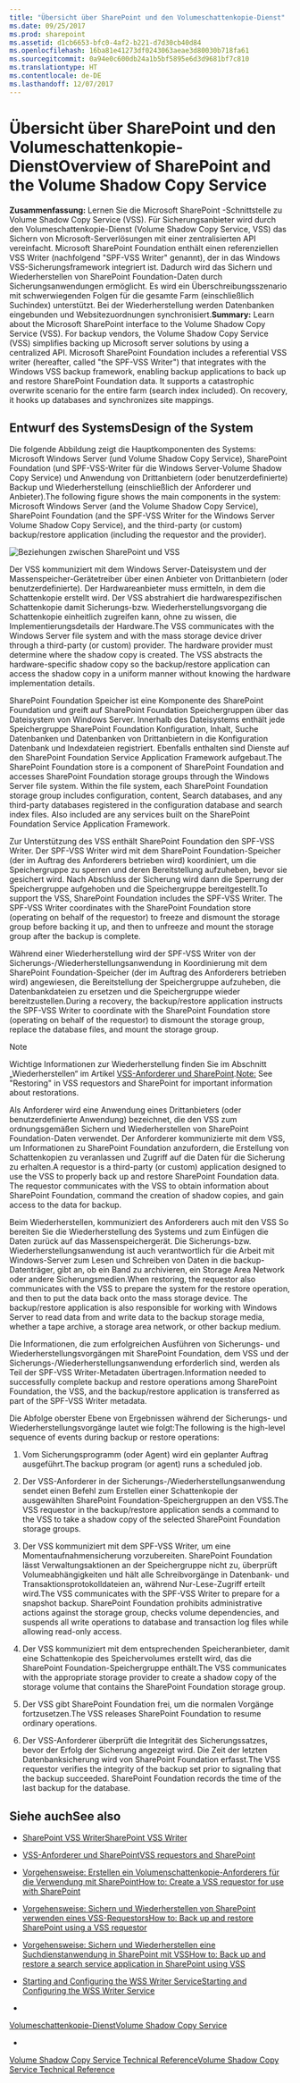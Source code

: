 ```yaml
---
title: "Übersicht über SharePoint und den Volumeschattenkopie-Dienst"
ms.date: 09/25/2017
ms.prod: sharepoint
ms.assetid: d1cb6653-bfc0-4af2-b221-d7d30cb40d84
ms.openlocfilehash: 16ba81e41273df0243063aeae3d80030b718fa61
ms.sourcegitcommit: 0a94e0c600db24a1b5bf5895e6d3d9681bf7c810
ms.translationtype: HT
ms.contentlocale: de-DE
ms.lasthandoff: 12/07/2017
---
```

# <a name="overview-of-sharepoint-and-the-volume-shadow-copy-service"></a><span data-ttu-id="c5f78-102">Übersicht über SharePoint und den Volumeschattenkopie-Dienst</span><span class="sxs-lookup"><span data-stu-id="c5f78-102">Overview of SharePoint and the Volume Shadow Copy Service</span></span>
 <span data-ttu-id="c5f78-p101">**Zusammenfassung:** Lernen Sie die Microsoft SharePoint -Schnittstelle zu Volume Shadow Copy Service (VSS). Für Sicherungsanbieter wird durch den Volumeschattenkopie-Dienst (Volume Shadow Copy Service, VSS) das Sichern von Microsoft-Serverlösungen mit einer zentralisierten API vereinfacht. Microsoft SharePoint Foundation enthält einen referenziellen VSS Writer (nachfolgend "SPF-VSS Writer" genannt), der in das Windows VSS-Sicherungsframework integriert ist. Dadurch wird das Sichern und Wiederherstellen von SharePoint Foundation-Daten durch Sicherungsanwendungen ermöglicht. Es wird ein Überschreibungsszenario mit schwerwiegenden Folgen für die gesamte Farm (einschließlich Suchindex) unterstützt. Bei der Wiederherstellung werden Datenbanken eingebunden und Websitezuordnungen synchronisiert.</span><span class="sxs-lookup"><span data-stu-id="c5f78-p101">**Summary:** Learn about the Microsoft SharePoint interface to the Volume Shadow Copy Service (VSS). For backup vendors, the Volume Shadow Copy Service (VSS) simplifies backing up Microsoft server solutions by using a centralized API. Microsoft SharePoint Foundation includes a referential VSS writer (hereafter, called "the SPF-VSS Writer") that integrates with the Windows VSS backup framework, enabling backup applications to back up and restore SharePoint Foundation data. It supports a catastrophic overwrite scenario for the entire farm (search index included). On recovery, it hooks up databases and synchronizes site mappings.</span></span>
  
    
    


## <a name="design-of-the-system"></a><span data-ttu-id="c5f78-108">Entwurf des Systems</span><span class="sxs-lookup"><span data-stu-id="c5f78-108">Design of the System</span></span>

<span data-ttu-id="c5f78-109">Die folgende Abbildung zeigt die Hauptkomponenten des Systems: Microsoft Windows Server (und Volume Shadow Copy Service), SharePoint Foundation (und SPF-VSS-Writer für die Windows Server-Volume Shadow Copy Service) und Anwendung von Drittanbietern (oder benutzerdefinierte) Backup und Wiederherstellung (einschließlich der Anforderer und Anbieter).</span><span class="sxs-lookup"><span data-stu-id="c5f78-109">The following figure shows the main components in the system: Microsoft Windows Server (and the Volume Shadow Copy Service), SharePoint Foundation (and the SPF-VSS Writer for the Windows Server Volume Shadow Copy Service), and the third-party (or custom) backup/restore application (including the requestor and the provider).</span></span>
  
    
    

  
    
    
![Beziehungen zwischen SharePoint und VSS](../images/77a290e8-e4aa-4c54-b1ec-3d74bf3962b6.gif)
  
    
    
<span data-ttu-id="c5f78-p102">Der VSS kommuniziert mit dem Windows Server-Dateisystem und der Massenspeicher-Gerätetreiber über einen Anbieter von Drittanbietern (oder benutzerdefinierte). Der Hardwareanbieter muss ermitteln, in dem die Schattenkopie erstellt wird. Der VSS abstrahiert die hardwarespezifischen Schattenkopie damit Sicherungs-bzw. Wiederherstellungsvorgang die Schattenkopie einheitlich zugreifen kann, ohne zu wissen, die Implementierungsdetails der Hardware.</span><span class="sxs-lookup"><span data-stu-id="c5f78-p102">The VSS communicates with the Windows Server file system and with the mass storage device driver through a third-party (or custom) provider. The hardware provider must determine where the shadow copy is created. The VSS abstracts the hardware-specific shadow copy so the backup/restore application can access the shadow copy in a uniform manner without knowing the hardware implementation details.</span></span> 
  
    
    
<span data-ttu-id="c5f78-p103">SharePoint Foundation Speicher ist eine Komponente des SharePoint Foundation und greift auf SharePoint Foundation Speichergruppen über das Dateisystem von Windows Server. Innerhalb des Dateisystems enthält jede Speichergruppe SharePoint Foundation Konfiguration, Inhalt, Suche Datenbanken und Datenbanken von Drittanbietern in die Konfiguration Datenbank und Indexdateien registriert. Ebenfalls enthalten sind Dienste auf den SharePoint Foundation Service Application Framework aufgebaut.</span><span class="sxs-lookup"><span data-stu-id="c5f78-p103">The SharePoint Foundation store is a component of SharePoint Foundation and accesses SharePoint Foundation storage groups through the Windows Server file system. Within the file system, each SharePoint Foundation storage group includes configuration, content, Search databases, and any third-party databases registered in the configuration database and search index files. Also included are any services built on the SharePoint Foundation Service Application Framework.</span></span> 
  
    
    
<span data-ttu-id="c5f78-p104">Zur Unterstützung des VSS enthält SharePoint Foundation den SPF-VSS Writer. Der SPF-VSS Writer wird mit dem SharePoint Foundation-Speicher (der im Auftrag des Anforderers betrieben wird) koordiniert, um die Speichergruppe zu sperren und deren Bereitstellung aufzuheben, bevor sie gesichert wird. Nach Abschluss der Sicherung wird dann die Sperrung der Speichergruppe aufgehoben und die Speichergruppe bereitgestellt.</span><span class="sxs-lookup"><span data-stu-id="c5f78-p104">To support the VSS, SharePoint Foundation includes the SPF-VSS Writer. The SPF-VSS Writer coordinates with the SharePoint Foundation store (operating on behalf of the requestor) to freeze and dismount the storage group before backing it up, and then to unfreeze and mount the storage group after the backup is complete.</span></span>
  
    
    
<span data-ttu-id="c5f78-119">Während einer Wiederherstellung wird der SPF-VSS Writer von der Sicherungs-/Wiederherstellungsanwendung in Koordinierung mit dem SharePoint Foundation-Speicher (der im Auftrag des Anforderers betrieben wird) angewiesen, die Bereitstellung der Speichergruppe aufzuheben, die Datenbankdateien zu ersetzen und die Speichergruppe wieder bereitzustellen.</span><span class="sxs-lookup"><span data-stu-id="c5f78-119">During a recovery, the backup/restore application instructs the SPF-VSS Writer to coordinate with the SharePoint Foundation store (operating on behalf of the requestor) to dismount the storage group, replace the database files, and mount the storage group.</span></span>
  
> [!NOTE]
> <span data-ttu-id="c5f78-120">Wichtige Informationen zur Wiederherstellung finden Sie im Abschnitt „Wiederherstellen“ im Artikel [VSS-Anforderer und SharePoint](vss-requestors-and-sharepoint.md).</span><span class="sxs-lookup"><span data-stu-id="c5f78-120">[Note:](vss-requestors-and-sharepoint.md) See "Restoring" in  VSS requestors and SharePoint for important information about restorations.</span></span>
  
    
    

<span data-ttu-id="c5f78-p105">Als Anforderer wird eine Anwendung eines Drittanbieters (oder benutzerdefinierte Anwendung) bezeichnet, die den VSS zum ordnungsgemäßen Sichern und Wiederherstellen von SharePoint Foundation-Daten verwendet. Der Anforderer kommunizierte mit dem VSS, um Informationen zu SharePoint Foundation anzufordern, die Erstellung von Schattenkopien zu veranlassen und Zugriff auf die Daten für die Sicherung zu erhalten.</span><span class="sxs-lookup"><span data-stu-id="c5f78-p105">A requestor is a third-party (or custom) application designed to use the VSS to properly back up and restore SharePoint Foundation data. The requestor communicates with the VSS to obtain information about SharePoint Foundation, command the creation of shadow copies, and gain access to the data for backup.</span></span> 
  
    
    
<span data-ttu-id="c5f78-p106">Beim Wiederherstellen, kommuniziert des Anforderers auch mit den VSS So bereiten Sie die Wiederherstellung des Systems und zum Einfügen die Daten zurück auf das Massenspeichergerät. Die Sicherungs-bzw. Wiederherstellungsanwendung ist auch verantwortlich für die Arbeit mit Windows-Server zum Lesen und Schreiben von Daten in die backup-Datenträger, gibt an, ob ein Band zu archivieren, ein Storage Area Network oder andere Sicherungsmedien.</span><span class="sxs-lookup"><span data-stu-id="c5f78-p106">When restoring, the requestor also communicates with the VSS to prepare the system for the restore operation, and then to put the data back onto the mass storage device. The backup/restore application is also responsible for working with Windows Server to read data from and write data to the backup storage media, whether a tape archive, a storage area network, or other backup medium.</span></span> 
  
    
    
<span data-ttu-id="c5f78-125">Die Informationen, die zum erfolgreichen Ausführen von Sicherungs- und Wiederherstellungsvorgängen mit SharePoint Foundation, dem VSS und der Sicherungs-/Wiederherstellungsanwendung erforderlich sind, werden als Teil der SPF-VSS Writer-Metadaten übertragen.</span><span class="sxs-lookup"><span data-stu-id="c5f78-125">Information needed to successfully complete backup and restore operations among SharePoint Foundation, the VSS, and the backup/restore application is transferred as part of the SPF-VSS Writer metadata.</span></span>
  
    
    
<span data-ttu-id="c5f78-126">Die Abfolge oberster Ebene von Ergebnissen während der Sicherungs- und Wiederherstellungsvorgänge lautet wie folgt:</span><span class="sxs-lookup"><span data-stu-id="c5f78-126">The following is the high-level sequence of events during backup or restore operations:</span></span>
  
    
    

  
    
    

1. <span data-ttu-id="c5f78-127">Vom Sicherungsprogramm (oder Agent) wird ein geplanter Auftrag ausgeführt.</span><span class="sxs-lookup"><span data-stu-id="c5f78-127">The backup program (or agent) runs a scheduled job.</span></span> 
    
  
2. <span data-ttu-id="c5f78-128">Der VSS-Anforderer in der Sicherungs-/Wiederherstellungsanwendung sendet einen Befehl zum Erstellen einer Schattenkopie der ausgewählten SharePoint Foundation-Speichergruppen an den VSS.</span><span class="sxs-lookup"><span data-stu-id="c5f78-128">The VSS requestor in the backup/restore application sends a command to the VSS to take a shadow copy of the selected SharePoint Foundation storage groups.</span></span> 
    
  
3. <span data-ttu-id="c5f78-p107">Der VSS kommuniziert mit dem SPF-VSS Writer, um eine Momentaufnahmensicherung vorzubereiten. SharePoint Foundation lässt Verwaltungsaktionen an der Speichergruppe nicht zu, überprüft Volumeabhängigkeiten und hält alle Schreibvorgänge in Datenbank- und Transaktionsprotokolldateien an, während Nur-Lese-Zugriff erteilt wird.</span><span class="sxs-lookup"><span data-stu-id="c5f78-p107">The VSS communicates with the SPF-VSS Writer to prepare for a snapshot backup. SharePoint Foundation prohibits administrative actions against the storage group, checks volume dependencies, and suspends all write operations to database and transaction log files while allowing read-only access.</span></span> 
    
  
4. <span data-ttu-id="c5f78-131">Der VSS kommuniziert mit dem entsprechenden Speicheranbieter, damit eine Schattenkopie des Speichervolumes erstellt wird, das die SharePoint Foundation-Speichergruppe enthält.</span><span class="sxs-lookup"><span data-stu-id="c5f78-131">The VSS communicates with the appropriate storage provider to create a shadow copy of the storage volume that contains the SharePoint Foundation storage group.</span></span> 
    
  
5. <span data-ttu-id="c5f78-132">Der VSS gibt SharePoint Foundation frei, um die normalen Vorgänge fortzusetzen.</span><span class="sxs-lookup"><span data-stu-id="c5f78-132">The VSS releases SharePoint Foundation to resume ordinary operations.</span></span>
    
  
6. <span data-ttu-id="c5f78-p108">Der VSS-Anforderer überprüft die Integrität des Sicherungssatzes, bevor der Erfolg der Sicherung angezeigt wird. Die Zeit der letzten Datenbanksicherung wird von SharePoint Foundation erfasst.</span><span class="sxs-lookup"><span data-stu-id="c5f78-p108">The VSS requestor verifies the integrity of the backup set prior to signaling that the backup succeeded. SharePoint Foundation records the time of the last backup for the database.</span></span>
    
  

## <a name="see-also"></a><span data-ttu-id="c5f78-135">Siehe auch</span><span class="sxs-lookup"><span data-stu-id="c5f78-135">See also</span></span>
<span data-ttu-id="c5f78-136"><a name="bk_addresources"> </a></span><span class="sxs-lookup"><span data-stu-id="c5f78-136"><a name="bk_addresources"> </a></span></span>


-  [<span data-ttu-id="c5f78-137">SharePoint VSS Writer</span><span class="sxs-lookup"><span data-stu-id="c5f78-137">SharePoint VSS Writer</span></span>](sharepoint-vss-writer.md)
    
  
-  [<span data-ttu-id="c5f78-138">VSS-Anforderer und SharePoint</span><span class="sxs-lookup"><span data-stu-id="c5f78-138">VSS requestors and SharePoint</span></span>](vss-requestors-and-sharepoint.md)
    
  
-  [<span data-ttu-id="c5f78-139">Vorgehensweise: Erstellen ein Volumenschattenkopie-Anforderers für die Verwendung mit SharePoint</span><span class="sxs-lookup"><span data-stu-id="c5f78-139">How to: Create a VSS requestor for use with SharePoint</span></span>](how-to-create-a-vss-requestor-for-use-with-sharepoint.md)
    
  
-  [<span data-ttu-id="c5f78-140">Vorgehensweise: Sichern und Wiederherstellen von SharePoint verwenden eines VSS-Requestors</span><span class="sxs-lookup"><span data-stu-id="c5f78-140">How to: Back up and restore SharePoint using a VSS requestor</span></span>](how-to-back-up-and-restore-sharepoint-using-a-vss-requestor.md)
    
  
-  [<span data-ttu-id="c5f78-141">Vorgehensweise: Sichern und Wiederherstellen eine Suchdienstanwendung in SharePoint mit VSS</span><span class="sxs-lookup"><span data-stu-id="c5f78-141">How to: Back up and restore a search service application in SharePoint using VSS</span></span>](how-to-back-up-and-restore-a-search-service-application-in-sharepoint-using.md)
    
  
-  <span data-ttu-id="c5f78-142">[Starting and Configuring the WSS Writer Service](http://msdn.microsoft.com/library/c9243dd6-e61e-4783-9fef-48d0122f1c09.aspx)</span><span class="sxs-lookup"><span data-stu-id="c5f78-142">[Starting and Configuring the WSS Writer Service](http://msdn.microsoft.com/library/c9243dd6-e61e-4783-9fef-48d0122f1c09.aspx)</span></span>
    
  
-  <span data-ttu-id="c5f78-143">
  [Volumeschattenkopie-Dienst](http://msdn.microsoft.com/en-us/library/windows/desktop/bb968832%28v=vs.85%29.aspx)</span><span class="sxs-lookup"><span data-stu-id="c5f78-143">[Volume Shadow Copy Service](http://msdn.microsoft.com/en-us/library/windows/desktop/bb968832%28v=vs.85%29.aspx)</span></span>
    
  
-  <span data-ttu-id="c5f78-144">
  [Volume Shadow Copy Service Technical Reference](http://msdn.microsoft.com/en-us/library/windows/desktop/aa384648%28v=vs.85%29.aspx)</span><span class="sxs-lookup"><span data-stu-id="c5f78-144">[Volume Shadow Copy Service Technical Reference](http://msdn.microsoft.com/en-us/library/windows/desktop/aa384648%28v=vs.85%29.aspx)</span></span>
    
  

